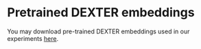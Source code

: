 # Pretrained DEXTER embeddings

You may download pre-trained DEXTER embeddings used in our experiments [here](http://ec2-34-254-193-199.eu-west-1.compute.amazonaws.com/dexter_embeddings.csv.gz).
